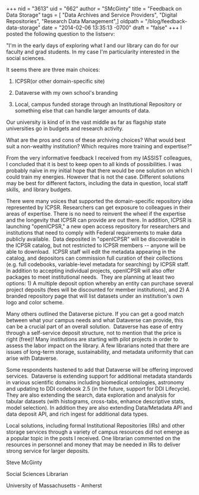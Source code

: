 +++
nid = "3613"
uid = "662"
author = "SMcGinty"
title = "Feedback on Data Storage"
tags = [ "Data Archives and Service Providers", "Digital Repositories", "Research Data Management",]
oldpath = "/blog/feedback-data-storage"
date = "2014-02-06 13:35:13 -0700"
draft = "false"
+++
I posted the following question to the listserv:

"I'm in the early days of exploring what I and our library can do for
our faculty and grad students. In my case I'm particularity interested
in the social sciences.

It seems there are three main choices:

1. ICPSR(or other domain-specific site)

2. Dataverse with my own school's branding

3. Local, campus funded storage through an Institutional Repository or
something else that can handle larger amounts of data.


Our university is kind of in the vast middle as far as flagship state
universities go in budgets and research activity.

What are the pros and cons of these archiving choices? What would best
suit a non-wealthy institution? Which requires more training and
expertise?"

From the very informative feedback I received from my IASSIST
colleagues, I concluded that it is best to keep open to all kinds of
possibilities. I was probably naïve in my initial hope that there would
be one solution on which I could train my energies. However that is not
the case. Different solutions may be best for different factors,
including the data in question, local staff skills,  and library
budgets.

There were many voices that supported the domain-specific repository
idea represented by ICPSR. Researchers can get exposure to colleagues in
their areas of expertise. There is no need to reinvent the wheel if the
expertise and the longevity that ICPSR can provide are out there. In
addition, ICPSR is launching "openICPSR," a new open access repository
for researchers and institutions that need to comply with Federal
requirements to make data publicly available.  Data deposited in
"openICPSR" will be discoverable in the ICPSR catalog, but not
restricted to ICPSR members -- anyone will be able to download.  ICPSR
staff will edit the metadata appearing in the catalog, and depositors
can commission full curation of their collections (e.g. full codebooks,
variable-level metadata for searching) by ICPSR staff. In addition to
accepting individual projects, openICPSR will also offer packages to
meet institutional needs.  They are planning at least two options: 1) A
multiple deposit option whereby an entity can purchase several project
deposits (fees will be discounted for member institutions), and 2) A
branded repository page that will list datasets under an institution's
own logo and color scheme.

Many others outlined the Dataverse picture. If you can get a good match
between what your campus needs and what Dataverse can provide, this can
be a crucial part of an overall solution.  Dataverse has ease of entry
through a self-service deposit structure, not to mention that the price
is right (free)! Many institutions are starting with pilot projects in
order to assess the labor impact on the library. A few librarians noted
that there are issues of long-term storage, sustainability, and metadata
uniformity that can arise with Dataverse.

Some respondents hastened to add that Dataverse will be offering
improved services.  Dataverse is extending support for additional
metadata standards in various scientific domains including biomedical
ontologies, astronomy and updating to DDI codebook 2.5 (in the future,
support for DDI Lifecycle). They are also extending the search, data
exploration and analysis for tabular datasets (with histograms,
cross-tabs, enhance descriptive stats, model selection). In addition
they are also extending Data/Metadata API and data deposit API, and rich
ingest for additional data types. 

Local solutions, including formal Institutional Repositories (IRs) and
other storage services through a variety of campus resources did not
emerge as a popular topic in the posts I received. One librarian
commented on the resources in personnel and money that may be needed in
IRs to deliver strong service for larger deposits.

Steve McGinty

Social Sciences Librarian

University of Massachusetts - Amherst

